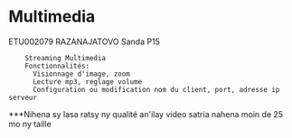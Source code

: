 # Multimedia
  ETU002079 RAZANAJATOVO Sanda P15
        
        Streaming Multimedia
        Fonctionnalités:
          Visionnage d'image, zoom
          Lecture mp3, reglage volume
          Configuration ou modification nom du client, port, adresse ip serveur

***Nihena sy lasa ratsy ny qualité an'ilay video satria nahena moin de 25 mo ny taille
